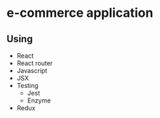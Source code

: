 # e-commerce application

## Using
  - React
  - React router
  - Javascript
  - JSX
  - Testing
    - Jest
    - Enzyme
  - Redux

